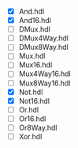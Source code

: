 - [x] And.hdl
- [x] And16.hdl
- [ ] DMux.hdl
- [ ] DMux4Way.hdl
- [ ] DMux8Way.hdl
- [ ] Mux.hdl
- [ ] Mux16.hdl
- [ ] Mux4Way16.hdl
- [ ] Mux8Way16.hdl
- [x] Not.hdl
- [x] Not16.hdl
- [ ] Or.hdl
- [ ] Or16.hdl
- [ ] Or8Way.hdl
- [ ] Xor.hdl
